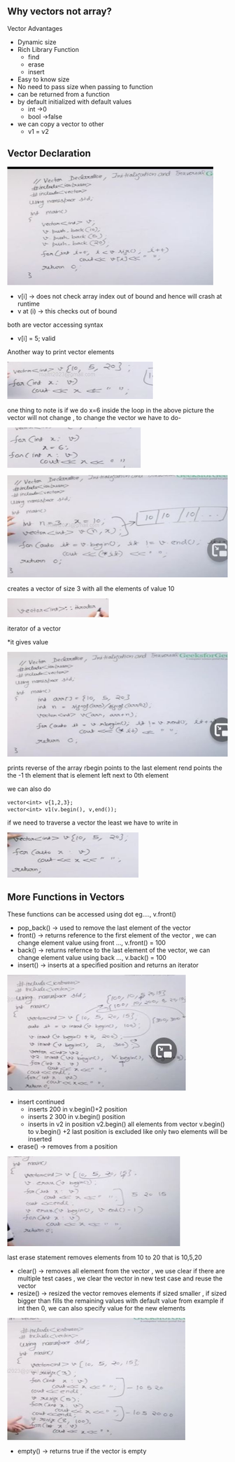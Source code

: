 ## Why vectors not array?
Vector Advantages
- Dynamic size
- Rich Library Function
    - find
    - erase
    - insert
- Easy to know size
- No need to pass size when passing to function
- can be returned from a function
- by default initialized with default values
    - int ->0
    - bool ->false
- we can copy a vector to other 
    - v1 = v2

## Vector Declaration
![](./images/vectors/img1.JPG)

- v[i] -> does not check array index out of bound and hence will crash at runtime
- v at (i) -> this checks out of bound

both are vector accessing syntax

- v[i] = 5; valid

Another way to print vector elements

![](./images/vectors/img2.JPG)

one thing to note is if we do x=6 inside the loop in the above picture the vector will not change , to change the vector we have to do-

![](./images/vectors/img3.JPG)

![](./images/vectors/img4.JPG)

creates a vector of size 3 with all the elements of value 10

![](./images/vectors/img5.JPG)

iterator of a vector

*it gives value

![](./images/vectors/img6.JPG)

prints reverse of the array
rbegin points to the last element
rend points the the -1 th element that is element left next to 0th element

we can also do
```
vector<int> v{1,2,3};
vector<int> v1(v.begin(), v,end());
```

if we need to traverse a vector the least we have to write in

![](./images/vectors/img7.JPG)

## More Functions in Vectors
These functions can be accessed using dot eg...., v.front()
- pop_back() -> used to remove the last element of the vector
- front() -> returns reference to the first element of the vector , we can change element value using front ..., v.front() = 100
- back() -> returns refernce to the last element of the vector, we can change element value using back ..., v.back() = 100
- insert() -> inserts at a specified position and returns an iterator

![](./images/vectors/img8.JPG)

- insert continued   
    - inserts 200 in v.begin()+2 position
    - inserts 2 300 in v.begin() position
    - inserts in v2 in position v2.begin() all elements from vector v.begin() to v.begin() +2 last position is excluded like only two elements will be inserted
- erase() -> removes from a position

![](./images/vectors/img9.JPG)

last erase statement removes elements from 10 to 20 that is 10,5,20
- clear() -> removes all element from the vector , we use clear if there are multiple test cases , we clear the vector in new test case and reuse the vector
- resize() -> resized the vector removes elements if sized smaller , if sized bigger than fills the remaining values with default value from example if int then 0, we can also specify value for the new elements

![](./images/vectors/img10.JPG)

- empty() -> returns true if the vector is empty